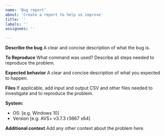```yaml
---
name: 'Bug report'
about: 'Create a report to help us improve'
title: ''
labels: ''
assignees: ''

---
```


**Describe the bug**
A clear and concise description of what the bug is.

**To Reproduce**
What command was used? Describe all steps needed to reproduce the problem.

**Expected behavior**
A clear and concise description of what you expected to happen.

**Files**
If applicable, add input and output CSV and other files needed to investigate and to reproduce the problem.

**System:**
 - OS: [e.g. Windows 10]
 - Version [e.g. AVS+ v3.7.3 r3667 x64]

**Additional context**
Add any other context about the problem here.
